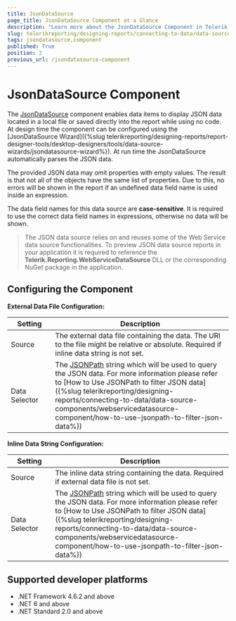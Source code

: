 ```yaml
---
title: JsonDataSource
page_title: JsonDataSource Component at a Glance
description: "Learn more about the JsonDataSource Component in Telerik Reporting, how you may configure the source of its data, and its internal JSONPath filtering."
slug: telerikreporting/designing-reports/connecting-to-data/data-source-components/jsondatasource-component
tags: jsondatasource,component
published: True
position: 2
previous_url: /jsondatasource-component
---
```

<style>
table th:first-of-type {
	width: 20%;
}
table th:nth-of-type(2) {
	width: 80%;
}
</style>

# JsonDataSource Component

The [JsonDataSource](/api/Telerik.Reporting.JsonDataSource) component enables data items to display JSON data located in a local file or saved directly into the report while using no code. At design time the component can be configured using the [JsonDataSource Wizard]({%slug telerikreporting/designing-reports/report-designer-tools/desktop-designers/tools/data-source-wizards/jsondatasource-wizard%}). At run time the JsonDataSource automatically parses the JSON data.

The provided JSON data may omit properties with empty values. The result is that not all of the objects have the same list of properties. Due to this, no errors will be shown in the report if an undefined data field name is used inside an expression.

The data field names for this data source are __case-sensitive__. It is required to use the correct data field names in expressions, otherwise no data will be shown.

> The JSON data source relies on and reuses some of the Web Service data source functionalities. To preview JSON data source reports in your application it is required to reference the __Telerik.Reporting.WebServiceDataSource__ DLL or the corresponding NuGet package in the application.

## Configuring the Component

__External Data File Configuration:__

| Setting | Description |
| ------ | ------ |
|Source|The external data file containing the data. The URI to the file might be relative or absolute. Required if inline data string is not set.|
|Data Selector|The [JSONPath](https://www.newtonsoft.com/json/help/html/QueryJsonSelectTokenJsonPath.htm) string which will be used to query the JSON data. For more information please refer to [How to Use JSONPath to filter JSON data]({%slug telerikreporting/designing-reports/connecting-to-data/data-source-components/webservicedatasource-component/how-to-use-jsonpath-to-filter-json-data%})|

__Inline Data String Configuration:__

| Setting | Description |
| ------ | ------ |
|Source|The inline data string containing the data. Required if external data file is not set.|
|Data Selector|The [JSONPath](https://www.newtonsoft.com/json/help/html/QueryJsonSelectTokenJsonPath.htm) string which will be used to query the JSON data. For more information please refer to [How to Use JSONPath to filter JSON data]({%slug telerikreporting/designing-reports/connecting-to-data/data-source-components/webservicedatasource-component/how-to-use-jsonpath-to-filter-json-data%})|

## Supported developer platforms

* .NET Framework 4.6.2 and above
* .NET 6 and above
* .NET Standard 2.0 and above
